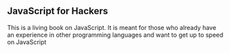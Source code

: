 ## JavaScript for Hackers
This is a living book on JavaScript. It is meant for those who already have an experience in other programming languages and want to get up to speed on JavaScript